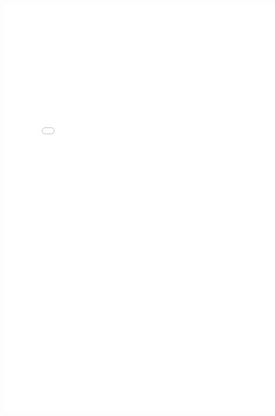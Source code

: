 <!DOCTYPE html>
<html lang="en" dir="ltr">
  <head>
    <meta charset="utf-8">
    <title>Resume</title>
    <link rel="stylesheet" href="style.css">
  </head>
  <body>
    <div>
      <embed src="Adesh_Agarwal_CV.pdf" width="800px" height="1100px"  />
    </div>
    </body>
</html>

